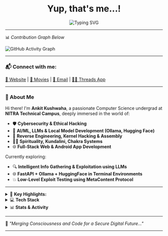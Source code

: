 <h1 align="center">Yup, that's me...!</h1>
<p align="center">
  <img src="https://readme-typing-svg.demolab.com?font=Fira+Code&pause=1000&center=true&width=435&lines=A+Cybersecurity+and+AI+Explorer;A+Spiritual+Seeker+%26+Tech+Tinkerer;Always+Hacking+%7C+Always+Learning" alt="Typing SVG" />
</p>

---

📊 *Contribution Graph Below*

![GitHub Activity Graph](https://github-readme-activity-graph.vercel.app/graph?username=ankitkushwaha90&theme=react-dark)

---

### 📬 Connect with me:

[🔗 Website](https://web-vite-kappa.vercel.app/) | [🔗 Movies](https://movix-iota-khaki.vercel.app/) | [📧 Email](mailto:ankitkushwahahacker99109@gmail.com) | [👨‍💻 Threads App](https://penetration-testing.vercel.app/)

---

### 👋 About Me

Hi there! I'm **Ankit Kushwaha**, a passionate Computer Science undergrad at **NITRA Technical Campus**, deeply immersed in the world of:

- 🛡️ **Cybersecurity & Ethical Hacking**
- 🤖 **AI/ML, LLMs & Local Model Development (Ollama, Hugging Face)**
- 🧠 **Reverse Engineering, Kernel Hacking & Assembly**
- 🧘‍♂️ **Spirituality, Kundalini, Chakra Systems**
- 🌐 **Full-Stack Web & Android App Development**

Currently exploring:
- 🔍 **Intelligent Info Gathering & Exploitation using LLMs**
- 🌐 **FastAPI + Ollama + HuggingFace in Terminal Environments**
- 💥 **Low-Level Exploit Testing using MetaContent Protocol**

---

<details>
<summary>🔭 <b>Key Highlights:</b></summary>

- 🔧 ESP32 Wi-Fi Pentesting Projects
- 💬 Cybersecurity-themed Web Interfaces
- 📦 Resource Management & Automation with LLMs
- ✨ Deep Tech + Consciousness Exploration

</details>

<details>
<summary>💻 <b>Tech Stack</b></summary>

- Languages: `Python`, `C`, `Assembly`, `Kotlin`, `Java`, `Bash`
- Platforms: `Linux`, `Android`, `FastAPI`, `Flask`, `Ollama`
- Tools: `Ghidra`, `Wireshark`, `Burp Suite`, `Hugging Face`, `FAISS`, `TSMC`
- ML/DL: `Transformers`, `PyTorch`, `Fine-Tuning`, `Custom Tokenizers`
- DevOps: `Docker`, `Kubernetes (WIP)`
- Databases: `MongoDB`, `Firebase`, `MySQL`

</details>

<details>
<summary>📊 <b>Stats & Activity</b></summary>

import { Link } from 'components/Link'

##  Featured Projects

---

### 1. MoodifyAI
**Description:** AI model that detects emotions and recommends stress-relief solutions.  
**Technologies:** TensorFlow · OpenCV · Keras · Matplotlib · Pandas

---

### 2. PaperMind AI
**Description:** AI PDF assistant enabling natural-language chat with any document—powered by FAISS and LangChain.  
**Technologies:** RAG · LangChain · PyTorch

---

### 3. YouTube-RAG-Chatbot
**Description:** Jupyter Notebook–based chatbot for Q&A on YouTube videos using Retrieval-Augmented Generation.  
**Technologies:** RAG · LangChain · Python · Jupyter

---

### 4. NFT Marketplace
**Description:** Decentralized NFT platform with smart contracts.  
**Technologies:** Solidity · Next.js · IPFS · Web3.js

---

### 5. EchoHive
**Description:** Real-time multilingual chatroom with live translation.  
**Technologies:** Flask · Google Translate API · Socket.io

---

### 6. Face Recognition
**Description:** Real-time deep-learning face recognition application.  
**Technologies:** OpenCV · TensorFlow · Dlib

---

##  Hugging Face Models

From my Hugging Face profile, here are some standout models that embody the vision of **“Merging Consciousness and Code for a Secure Digital Future”**:

- **Qwen3-4B** – A text classification model updated just minutes ago, showcasing continual improvement and mindful AI capabilities.  
- **safetensors** – Token classification model designed with safety and structured architecture in mind.  
- **mcp_using_gguf_model_in_terminal** – Token classification model built for secure terminal environments.  
- **Pytorch_GenAI** – Text classification model leveraging generative AI principles.  
- **cuda_setup_for_gguf** – Token classification model with focus on efficient and secure CUDA workflows.  
- **Minimal_Large_Language_Model** – A lightweight yet powerful text classification model.  
- **Advanced_Rag_Lora_Finetune** – Text classification model fine-tuned with RAG and LoRA—perfect synergy of memory-augmented learning and efficiency.  
- **llama-3-8b-bnb-4bit-safetensor** – Compact and quantized model for resource-efficient text generation.  
- **DCGAN** – Model tailored for generative tasks in text classification space.  
- **stable-diffusion** – Text-to-audio model, blending creative generation with transformative AI.

These resources reflect a thoughtful integration of conscious design, efficiency, and security in AI development.

---

##  Embodying the Vision

All of these models reflect the ethos of **Merging Consciousness and Code for a Secure Digital Future**—where every algorithm and model isn't just powerful, but also aligned with ethos-driven innovation. From emotion-aware systems to secure generative pipelines, this collection demonstrates a balance of mindfulness, technical strength, and forward-focused AI.

---

Need this adapted for a specific context—like a personal website, GitHub README, or a presentation? I'd be happy to tailor the tone or structure for you.
::contentReference[oaicite:0]{index=0}


![Ankit's GitHub Stats](https://github-readme-stats.vercel.app/api?username=ankitkushwaha90&show_icons=true&theme=tokyonight)

![Top Langs](https://github-readme-stats.vercel.app/api/top-langs/?username=ankitkushwaha90&layout=compact&theme=tokyonight)

</details>

---

🔮 *"Merging Consciousness and Code for a Secure Digital Future..."*

---

